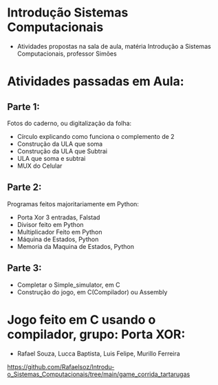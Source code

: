 # Introdução Sistemas Computacionais
- Atividades propostas na sala de aula, matéria Introdução a Sistemas Computacionais, professor Simões
 
# Atividades passadas em Aula:
 
## Parte 1:
  Fotos do caderno, ou digitalização da folha:
- Círculo explicando como funciona o complemento de 2
- Construção da ULA que soma
- Construção da ULA que Subtrai
- ULA que soma e subtrai
- MUX do Celular
 
## Parte 2:
  Programas feitos majoritariamente em Python:
- Porta Xor 3 entradas, Falstad
- Divisor feito em Python
- Multiplicador Feito em Python
- Máquina de Estados, Python
- Memoria da Maquina de Estados, Python
 
## Parte 3:
- Completar o Simple_simulator, em C
- Construção do jogo, em C(Compilador) ou Assembly

# Jogo feito em C usando o compilador, grupo: Porta XOR:
- Rafael Souza, Lucca Baptista, Luis Felipe, Murillo Ferreira

https://github.com/Rafaelsoz/Introdu-o_Sistemas_Computacionais/tree/main/game_corrida_tartarugas
